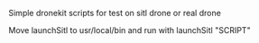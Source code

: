 Simple dronekit scripts for test on sitl drone or real drone

Move launchSitl to usr/local/bin and run with launchSitl "SCRIPT"
